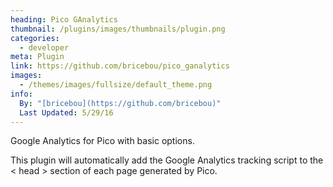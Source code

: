 ```yaml
---
heading: Pico GAnalytics
thumbnail: /plugins/images/thumbnails/plugin.png
categories:
  - developer
meta: Plugin
link: https://github.com/bricebou/pico_ganalytics
images:
  - /themes/images/fullsize/default_theme.png
info:
  By: "[bricebou](https://github.com/bricebou)"
  Last Updated: 5/29/16
---
```

Google Analytics for Pico with basic options.

This plugin will automatically add the Google Analytics tracking script to the < head > section of each page generated by Pico.
